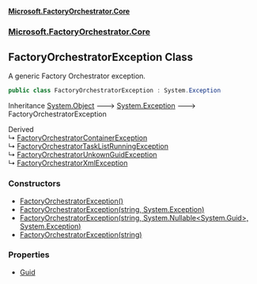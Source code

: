 #### [Microsoft.FactoryOrchestrator.Core](./Microsoft-FactoryOrchestrator-Core.md 'Microsoft.FactoryOrchestrator.Core')
### [Microsoft.FactoryOrchestrator.Core](./Microsoft-FactoryOrchestrator-Core.md 'Microsoft.FactoryOrchestrator.Core')
## FactoryOrchestratorException Class
A generic Factory Orchestrator exception.  
```csharp
public class FactoryOrchestratorException : System.Exception
```
Inheritance [System.Object](https://docs.microsoft.com/en-us/dotnet/api/System.Object 'System.Object') &#129106; [System.Exception](https://docs.microsoft.com/en-us/dotnet/api/System.Exception 'System.Exception') &#129106; FactoryOrchestratorException  

Derived  
&#8627; [FactoryOrchestratorContainerException](./Microsoft-FactoryOrchestrator-Core-FactoryOrchestratorContainerException.md 'Microsoft.FactoryOrchestrator.Core.FactoryOrchestratorContainerException')  
&#8627; [FactoryOrchestratorTaskListRunningException](./Microsoft-FactoryOrchestrator-Core-FactoryOrchestratorTaskListRunningException.md 'Microsoft.FactoryOrchestrator.Core.FactoryOrchestratorTaskListRunningException')  
&#8627; [FactoryOrchestratorUnkownGuidException](./Microsoft-FactoryOrchestrator-Core-FactoryOrchestratorUnkownGuidException.md 'Microsoft.FactoryOrchestrator.Core.FactoryOrchestratorUnkownGuidException')  
&#8627; [FactoryOrchestratorXmlException](./Microsoft-FactoryOrchestrator-Core-FactoryOrchestratorXmlException.md 'Microsoft.FactoryOrchestrator.Core.FactoryOrchestratorXmlException')  
### Constructors
- [FactoryOrchestratorException()](./Microsoft-FactoryOrchestrator-Core-FactoryOrchestratorException-FactoryOrchestratorException().md 'Microsoft.FactoryOrchestrator.Core.FactoryOrchestratorException.FactoryOrchestratorException()')
- [FactoryOrchestratorException(string, System.Exception)](./Microsoft-FactoryOrchestrator-Core-FactoryOrchestratorException-FactoryOrchestratorException(string_System-Exception).md 'Microsoft.FactoryOrchestrator.Core.FactoryOrchestratorException.FactoryOrchestratorException(string, System.Exception)')
- [FactoryOrchestratorException(string, System.Nullable&lt;System.Guid&gt;, System.Exception)](./Microsoft-FactoryOrchestrator-Core-FactoryOrchestratorException-FactoryOrchestratorException(string_System-Nullable-System-Guid-_System-Exception).md 'Microsoft.FactoryOrchestrator.Core.FactoryOrchestratorException.FactoryOrchestratorException(string, System.Nullable&lt;System.Guid&gt;, System.Exception)')
- [FactoryOrchestratorException(string)](./Microsoft-FactoryOrchestrator-Core-FactoryOrchestratorException-FactoryOrchestratorException(string).md 'Microsoft.FactoryOrchestrator.Core.FactoryOrchestratorException.FactoryOrchestratorException(string)')
### Properties
- [Guid](./Microsoft-FactoryOrchestrator-Core-FactoryOrchestratorException-Guid.md 'Microsoft.FactoryOrchestrator.Core.FactoryOrchestratorException.Guid')
